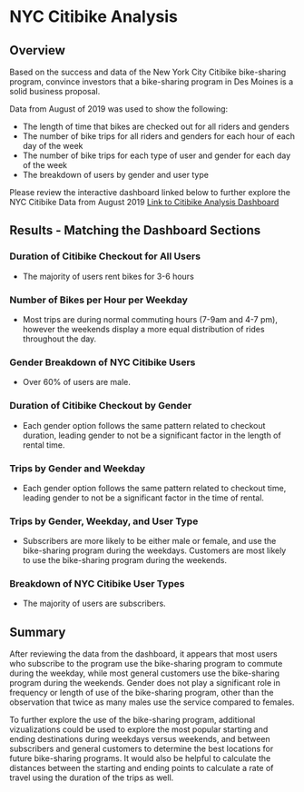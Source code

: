 # NYC Citibike Analysis
## Overview
Based on the success and data of the New York City Citibike bike-sharing program, convince investors that a bike-sharing program in Des Moines is a solid business proposal.

Data from August of 2019 was used to show the following:
- The length of time that bikes are checked out for all riders and genders
- The number of bike trips for all riders and genders for each hour of each day of the week
- The number of bike trips for each type of user and gender for each day of the week
- The breakdown of users by gender and user type

Please review the interactive dashboard linked below to further explore the NYC Citibike Data from August 2019
[Link to Citibike Analysis Dashboard](https://public.tableau.com/profile/renata2565#!/vizhome/NYCCitibike_16105567886920/NYCCitibike?publish=yes)

## Results - Matching the Dashboard Sections
### Duration of Citibike Checkout for All Users
 - The majority of users rent bikes for 3-6 hours
### Number of Bikes per Hour per Weekday
- Most trips are during normal commuting hours (7-9am and 4-7 pm), however the weekends display a more equal distribution of rides throughout the day.
### Gender Breakdown of NYC Citibike Users
- Over 60% of users are male.
### Duration of Citibike Checkout by Gender
- Each gender option follows the same pattern related to checkout duration, leading gender to not be a significant factor in the length of rental time.
### Trips by Gender and Weekday
- Each gender option follows the same pattern related to checkout time, leading gender to not be a significant factor in the time of rental.
### Trips by Gender, Weekday, and User Type
- Subscribers are more likely to be either male or female, and use the bike-sharing program during the weekdays. Customers are most likely to use the bike-sharing program during the weekends.
### Breakdown of NYC Citibike User Types 
- The majority of users are subscribers.

## Summary
After reviewing the data from the dashboard, it appears that most users who subscribe to the program use the bike-sharing program to commute during the weekday, while most general customers use the bike-sharing program during the weekends. Gender does not play a significant role in frequency or length of use of the bike-sharing program, other than the observation that twice as many males use the service compared to females. 

To further explore the use of the bike-sharing program, additional vizualizations could be used to explore the most popular starting and ending destinations during weekdays versus weekends, and between subscribers and general customers to determine the best locations for future bike-sharing programs. It would also be helpful to calculate the distances between the starting and ending points to calculate a rate of travel using the duration of the trips as well.


